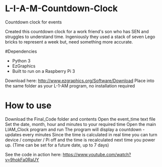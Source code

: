 # L-I-A-M-Countdown-Clock
Countdown clock for events

Created this countdown clock for a work friend's son who has SEN and struggles to understand time.  Ingeniously they used a stack of seven Lego bricks to represent a week but, need something more accurate.

#Dependencies
+ Python 3
+ EzGraphics
+ Built to run on a Raspberry Pi 3 

Download here: http://www.ezgraphics.org/Software/Download
Place into the same folder as your L-1-AM program, no installation required

# How to use
Download the Final_Code folder and contents
Open the event_time text file
Set the date, month, hour and minutes to your required time
Open the main LIAM_Clock program and run
The program will display a countdown - updates every minutes
Since the time is calculated in real time you can turn device / computer / Pi off and the time is recalculated next time you power up.
(Time can be set for a future date, up to 7 days)

See the code in action here: https://www.youtube.com/watch?v=9hokFa0RaUY
